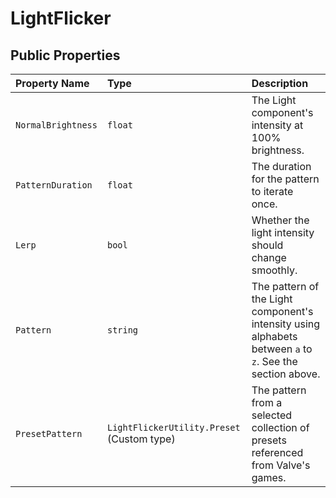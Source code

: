 # LightFlicker

## Public Properties

| Property Name      | Type    | Description                                            |
| :---               | :---    | :---                                                   |
| `NormalBrightness` | `float` | The Light component's intensity at 100% brightness.    |
| `PatternDuration`  | `float` | The duration for the pattern to iterate once.          |
| `Lerp`             | `bool`  | Whether the light intensity should change smoothly.    |
| `Pattern`          | `string`| The pattern of the Light component's intensity using alphabets between `a` to `z`. See the section above.           |
| `PresetPattern`    | `LightFlickerUtility.Preset` (Custom type) | The pattern from a selected collection of presets referenced from Valve's games. |
